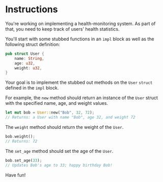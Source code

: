 # Instructions

You're working on implementing a health-monitoring system.
As part of that, you need to keep track of users' health statistics.

You'll start with some stubbed functions in an `impl` block as well as the following struct definition:

```rust
pub struct User {
    name: String,
    age: u32,
    weight: u32,
}
```

Your goal is to implement the stubbed out methods on the `User` `struct` defined in the `impl` block.

For example, the `new` method should return an instance of the `User` struct with the specified name, age, and weight values.

```rust
let mut bob = User::new("Bob", 32, 72);
// Returns: a User with name "Bob", age 32, and weight 72
```

The `weight` method should return the weight of the `User`.

```rust
bob.weight();
// Returns: 72
```

The `set_age` method should set the age of the `User`.

```rust
bob.set_age(33);
// Updates Bob's age to 33; happy birthday Bob!
```

Have fun!
